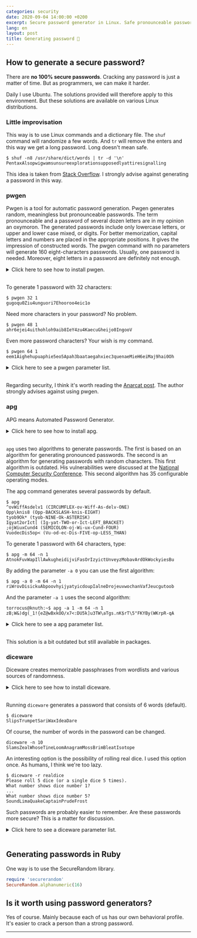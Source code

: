 ```yaml
---
categories: security
date: 2020-09-04 14:00:00 +0200
excerpt: Secure password generator in Linux. Safe pronounceable password - dream or leak stream?
lang: en
layout: post
title: Generating password 🔑
---
```


## How to generate a secure password?

There are **no 100% secure passwords**.
Cracking any password is just a matter of time.
But as programmers, we can make it harder.

Daily I use Ubuntu.
The solutions provided will therefore apply to this environment.
But these solutions are available on various Linux distributions.

### Little improvisation

This way is to use Linux commands and a dictionary file.
The `shuf` command will randomize a few words.
And `tr` will remove the enters and this way we get a long password.
Long doesn't mean safe.

```
$ shuf -n8 /usr/share/dict/words | tr -d '\n'
PentaxAlsopwigwamsunsureexplorationsupposedlyattiresignalling
```

This idea is taken from [Stack Overflow][stack-overflow].
I strongly advise against generating a password in this way.


### pwgen

Pwgen is a tool for automatic password generation.
Pwgen generates random, meaningless but pronounceable passwords.
The term pronounceable and a password of several dozen letters are in my opinion an oxymoron.
The generated passwords include only lowercase letters, or upper and lower case mixed, or digits.
For better memorization, capital letters and numbers are placed in the appropriate positions.
It gives the impression of constructed words.
The pwgen command with no parameters will generate 160 eight-characters passwords.
Usually, one password is needed.
Moreover, eight letters in a password are definitely not enough.

<details>
<summary>
Click here to see how to install pwgen.
</summary>
<p>
Installing pwgen:

```
sudo apt install pwgen
```
</p>
</details>
<br>

To generate 1 password with 32 characters:
```
$ pwgen 32 1
gugoqu0Ziu4unguori7Ehooroo4eic1o
```

Need more characters in your password?
No problem.
```
$ pwgen 48 1
ahr6ejei4uithohloh9aib8IeY4zu4KaecuGheijo0IngooV
```

Even more password characters?
Your wish is my command.
```
$ pwgen 64 1
eem1Aighehupuaphie5eo5Apah3baataegahxiec3quenaeMieH6eiMaj9hai0Oh
```


<details>
<summary>
Click here to see a pwgen parameter list.
</summary>
<p>

```
$ pwgen -h
Usage: pwgen [ OPTIONS ] [ pw_length ] [ num_pw ]

Options supported by pwgen:
  -c or --capitalize
	Include at least one capital letter in the password
  -A or --no-capitalize
	Don't include capital letters in the password
  -n or --numerals
	Include at least one number in the password
  -0 or --no-numerals
	Don't include numbers in the password
  -y or --symbols
	Include at least one special symbol in the password
  -r <chars> or --remove-chars=<chars>
	Remove characters from the set of characters to generate passwords
  -s or --secure
	Generate completely random passwords
  -B or --ambiguous
	Don't include ambiguous characters in the password
  -h or --help
	Print a help message
  -H or --sha1=path/to/file[#seed]
	Use sha1 hash of given file as a (not so) random generator
  -C
	Print the generated passwords in columns
  -1
	Don't print the generated passwords in columns
  -v or --no-vowels
	Do not use any vowels so as to avoid accidental nasty words
```
</p>
</details>
<br>


Regarding security, I think it's worth reading the [Anarcat post][anarcat-about-passwords].
The author strongly advises against using pwgen.


### apg

APG means Automated Password Generator.

<details>
<summary>
Click here to see how to install apg.
</summary>
<p>
Installing apg:

```
sudo apt install apg
```
</p>
</details>
<br>

`apg` uses two algorithms to generate passwords.
The first is based on an algorithm for generating pronounced passwords.
The second is an algorithm for generating passwords with random characters.
This first algorithm is outdated.
His vulnerabilities were discussed at the [National Computer Security Conference][nist-conf-1994].
This second algorithm has 35 configurable operating modes.

The apg command generates several passwords by default.
```
$ apg
^ovWiffAsdelv1 (CIRCUMFLEX-ov-Wiff-As-delv-ONE)
Opp\knis8 (Opp-BACKSLASH-knis-EIGHT)
tyob9Ok* (tyob-NINE-Ok-ASTERISK)
Igyat2orIct[ (Ig-yat-TWO-or-Ict-LEFT_BRACKET)
;ojWiuxCund4 (SEMICOLON-oj-Wi-ux-Cund-FOUR)
VuodecDis5op< (Vu-od-ec-Dis-FIVE-op-LESS_THAN)
```

To generate 1 password with 64 characters, type:
```
$ apg -m 64 -n 1
AtnokFuvWapIllAwkugheidijviFasOrIzyictUnveyzMobavArdOkWockyiesBu
```

By adding the parameter `-a 0` you can use the first algorithm:
```
$ apg -a 0 -m 64 -n 1
riWrovDisickuAbpoovhyijyatyicdoupIalneDrojeuvwochanVafJeucgutoob
```

And the parameter `-a 1` uses the second algorithm:
```
torrocus@knuth:~$ apg -a 1 -m 64 -n 1
zB;W&)dg(_1!{eZ@wBxkOO/x7<:DU5k]u3TW\aTgs.nK$rT\5"FKYBy(WKrpR-qA
```


<details>
<summary>
Click here to see a apg parameter list.
</summary>
<p>

```
$ apg -h

apg   Automated Password Generator
        Copyright (c) Adel I. Mirzazhanov

apg   [-a algorithm] [-r file]
      [-M mode] [-E char_string] [-n num_of_pass] [-m min_pass_len]
      [-x max_pass_len] [-c cl_seed] [-d] [-s] [-h] [-y] [-q]

-M mode         new style password modes
-E char_string  exclude characters from password generation process
-r file         apply dictionary check against file
-b filter_file  apply bloom filter check against filter_file
                (filter_file should be created with apgbfm(1) utility)
-p substr_len   paranoid modifier for bloom filter check
-a algorithm    choose algorithm
                 1 - random password generation according to
                     password modes
                 0 - pronounceable password generation
-n num_of_pass  generate num_of_pass passwords
-m min_pass_len minimum password length
-x max_pass_len maximum password length
-s              ask user for a random seed for password
                generation
-c cl_seed      use cl_seed as a random seed for password
-d              do NOT use any delimiters between generated passwords
-l              spell generated password
-t              print pronunciation for generated pronounceable password
-y              print crypted passwords
-q              quiet mode (do not print warnings)
-h              print this help screen
-v              print version information
```
</p>
</details>
<br>

This solution is a bit outdated but still available in packages.


### diceware

Diceware creates memorizable passphrases from wordlists and various sources of randomness.

<details>
<summary>
Click here to see how to install diceware.
</summary>
<p>
Installing diceware:

```
sudo apt install diceware
```
</p>
</details>
<br>

Running `diceware` generates a password that consists of 6 words (default).
```
$ diceware
SlipsTrumpetSariWaxIdeaDare
```

Of course, the number of words in the password can be changed.
```
diceware -n 10
SlamsZealWhoseTineLoomAnagramMossBrimBleatIsotope
```

An interesting option is the possibility of rolling real dice.
I used this option once.
As humans, I think we're too lazy.

```
$ diceware -r realdice
Please roll 5 dice (or a single dice 5 times).
What number shows dice number 1?
...
What number shows dice number 5?
SoundLimaQuakeCaptainPrudeFrost
```

Such passwords are probably easier to remember.
Are these passwords more secure?
This is a matter for discussion.


<details>
<summary>
Click here to see a diceware parameter list.
</summary>
<p>

The diceware parameter list is as follows:
```
$ diceware -h
usage: diceware [-h] [-n NUM] [-c | --no-caps] [-s NUM] [-d DELIMITER]
                [-r SOURCE] [-w NAME] [--dice-sides N] [-v] [--version]
                [INFILE]

Create a passphrase

positional arguments:
  INFILE                Input wordlist. `-' will read from stdin.

optional arguments:
  -h, --help            show this help message and exit
  -n NUM, --num NUM     number of words to concatenate. Default: 6
  -c, --caps            Capitalize words. This is the default.
  --no-caps             Turn off capitalization.
  -s NUM, --specials NUM
                        Insert NUM special chars into generated word.
  -d DELIMITER, --delimiter DELIMITER
                        Separate words by DELIMITER. Empty string by default.
  -r SOURCE, --randomsource SOURCE
                        Get randomness from this source. Possible values:
                        `realdice', `system'. Default: system
  -w NAME, --wordlist NAME
                        Use words from this wordlist. Possible values: `en',
                        `en_eff', `en_orig', `en_securedrop'. Wordlists are
                        stored in the folder displayed below. Default:
                        en_securedrop
  -v, --verbose         Be verbose. Use several times for increased verbosity.
  --version             output version information and exit.

Arguments related to `realdice' randomsource:
  --dice-sides N        Number of sides of dice. Default: 6

Wordlists are stored in /usr/lib/python2.7/dist-packages/diceware/wordlists
```
</p>
</details>
<br>

## Generating passwords in Ruby

One way is to use the SecureRandom library.

```ruby
require 'securerandom'
SecureRandom.alphanumeric(16)
```

## Is it worth using password generators?

Yes of course.
Mainly because each of us has our own behavioral profile.
It's easier to crack a person than a strong password.


---

[anarcat-about-passwords]: https://anarc.at/blog/2017-02-18-passwords-entropy/
[diceware]: https://github.com/ulif/diceware
[nist-conf-1994]: https://csrc.nist.gov/publications/history/nissc/1994-17th-NCSC-proceedings-vol-1.pdf
[stack-overflow]: https://superuser.com/questions/237228/command-line-tool-to-generate-memorable-passwords
